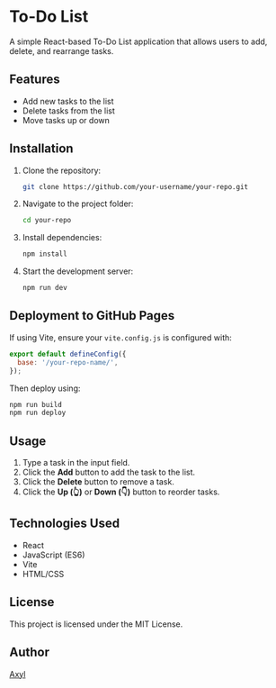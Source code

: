 # To-Do List

A simple React-based To-Do List application that allows users to add, delete, and rearrange tasks.

## Features
- Add new tasks to the list
- Delete tasks from the list
- Move tasks up or down

## Installation
1. Clone the repository:
   ```sh
   git clone https://github.com/your-username/your-repo.git
   ```
2. Navigate to the project folder:
   ```sh
   cd your-repo
   ```
3. Install dependencies:
   ```sh
   npm install
   ```
4. Start the development server:
   ```sh
   npm run dev
   ```

## Deployment to GitHub Pages
If using Vite, ensure your `vite.config.js` is configured with:
```js
export default defineConfig({
  base: '/your-repo-name/',
});
```
Then deploy using:
```sh
npm run build
npm run deploy
```

## Usage
1. Type a task in the input field.
2. Click the **Add** button to add the task to the list.
3. Click the **Delete** button to remove a task.
4. Click the **Up (👆)** or **Down (👇)** button to reorder tasks.

## Technologies Used
- React
- JavaScript (ES6)
- Vite
- HTML/CSS

## License
This project is licensed under the MIT License.

## Author
[Axyl](https://github.com/Axyl07)

